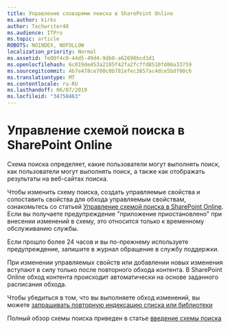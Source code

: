 ```yaml
---
title: Управление словарями поиска в SharePoint Online
ms.author: kirks
author: Techwriter40
ms.audience: ITPro
ms.topic: article
ROBOTS: NOINDEX, NOFOLLOW
localization_priority: Normal
ms.assetid: fe00f4c0-44d5-49d4-9db0-a62698bcd1d1
ms.openlocfilehash: 6c019de453a2185f42fa2fcffd8510fd06a33759
ms.sourcegitcommit: 4b7e478ce700c0b781efec3857ac4dce5bdf00c6
ms.translationtype: MT
ms.contentlocale: ru-RU
ms.lasthandoff: 06/07/2019
ms.locfileid: "34758463"
---
```

# <a name="manage-search-schema-in-sharepoint-online"></a>Управление схемой поиска в SharePoint Online

Схема поиска определяет, какие пользователи могут выполнять поиск, как пользователи могут выполнять поиск, а также как отображать результаты на веб-сайтах поиска. 

Чтобы изменить схему поиска, создать управляемые свойства и сопоставить свойства для обхода управляемым свойствам, ознакомьтесь со статьей [Управление схемой поиска в SharePoint Online](https://docs.microsoft.com/sharepoint/manage-search-schema). Если вы получаете предупреждение "приложение приостановлено" при внесении изменений в схему, это относится только к временному обслуживанию службы. 

Если прошло более 24 часов и вы по-прежнему используете предупреждение, запишите в журнал обращение в службу поддержки.

При изменении управляемых свойств или добавлении новых изменения вступают в силу только после повторного обхода контента. В SharePoint Online обход контента происходит автоматически на основе заданного расписания обхода.

Чтобы убедиться в том, что вы выполняете обход изменений, вы можете [запрашивать повторную индексацию списка или библиотеки](https://docs.microsoft.com/sharepoint/manage-search-schema#request-re-indexing-of-a-document-library-or-list) 

Полный обзор схемы поиска приведен в статье [введение схемы поиска](https://blogs.technet.microsoft.com/tothesharepoint/2012/11/25/introducing-search-schema-for-sharepoint-2013/) 

